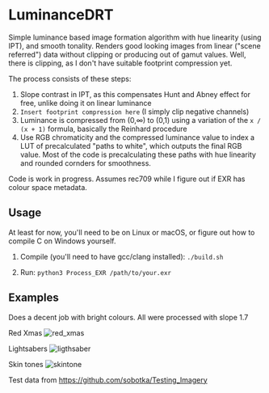 # LuminanceDRT
Simple luminance based image formation algorithm with hue linearity (using IPT), and smooth tonality. Renders good looking images from linear ("scene referred") data without clipping or producing out of gamut values. Well, there is clipping, as I don't have  suitable footprint compression yet.

The process consists of these steps:
1. Slope contrast in IPT, as this compensates Hunt and Abney effect for free, unlike doing it on linear luminance
2. `Insert footprint compression here` (I simply clip negative channels)
3. Luminance is compressed from (0,∞) to (0,1) using a variation of the `x / (x + 1)` formula, basically the Reinhard procedure
4. Use RGB chromaticity and the compressed luminance value to index a LUT of precalculated "paths to white", which outputs the final RGB value. Most of the code is precalculating these paths with hue linearity and rounded cornders for smoothness.

Code is work in progress. Assumes rec709 while I figure out if EXR has colour space metadata.

## Usage

At least for now, you'll need to be on Linux or macOS, or figure out how to compile C on Windows yourself.

1. Compile (you'll need to have gcc/clang installed):
`./build.sh`

2. Run:
`python3 Process_EXR /path/to/your.exr`

## Examples

Does a decent job with bright colours. All were processed with slope 1.7

Red Xmas
![red_xmas](https://user-images.githubusercontent.com/23642861/178275374-bdfafd62-c1c7-4017-85f8-8b9ed73da43e.jpg)

Lightsabers
![ligthsaber](https://user-images.githubusercontent.com/23642861/178275918-9d4168d1-6df5-4afe-aa3a-48f5a65074cd.jpg)

Skin tones
![skintone](https://user-images.githubusercontent.com/23642861/178276754-b6c0e136-8d0b-464e-b078-97b59ea6b04a.jpg)

Test data from https://github.com/sobotka/Testing_Imagery
